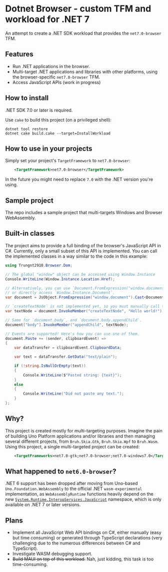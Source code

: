 # Dotnet Browser - custom TFM and workload for .NET 7

An attempt to create a .NET SDK workload that provides the `net7.0-browser` TFM.

## Features
- Run .NET applications in the browser.
- Multi-target .NET applications and libraries with other platforms, using the browser-specific `net7.0-browser` TFM.
- Access JavaScript APIs (work in progress)

## How to install
.NET SDK 7.0 or later is required.

Use `cake` to build this project (on a privileged shell):

```
dotnet tool restore
dotnet cake build.cake --target=InstallWorkload
```

## How to use in your projects
Simply set your project's `TargetFramework` to `net7.0-browser`:

```xml
    <TargetFramework>net7.0-browser</TargetFramework>
```

In the future you might need to replace `7.0` with the .NET version you're using.

## Sample project
The repo includes a sample project that multi-targets Windows and Browser WebAssembly.

## Built-in classes
The project aims to provide a full binding of the browser's JavaScript API in C#.
Currently, only a small subset of this API is implemented. You can call the implemented classes in a way similar to the code in this example:

```C#
using Trungnt2910.Browser.Dom;

// The global "window" object can be accessed using Window.Instance 
Console.WriteLine(Window.Instance.Location.Href);

// Alternatively, you can use `Document.FromExpression("window.document")`,
// or directly access `Window.Instance.Document`.
var document = JsObject.FromExpression("window.document").Cast<Document>();

// `createTextNode` is not implemented yet, so you must manually call the function.
var textNode = document.InvokeMember("createTextNode", "Hello world!");

// Same for `document.body`, and `document.body.appendChild`.
document["body"].InvokeMember("appendChild", textNode);

// Events are supported! Here's how you can use one of them.
document.Paste += (sender, clipboardEvent) =>
{
    var dataTransfer = clipboardEvent.ClipboardData;

    var text = dataTransfer.GetData("text/plain");

    if (!string.IsNullOrEmpty(text))
    {
        Console.WriteLine($"Pasted string: {text}");
    }
    else
    {
        Console.WriteLine("Did not paste any text.");
    }
};
```

## Why?
This project is created mostly for multi-targeting purposes.
Imagine the pain of building Uno Platform applications and/or libraries and then managing several different projects, from `Bruh.Skia.Gtk`, `Bruh.Skia.Wpf` to `Bruh.Wasm`.
Using this project, a single multi-targeted project can be created:

```xml
    <TargetFrameworks>net7.0-gtk;net7.0-browser;net7.0-windows7.0</TargetFrameworks>
```

## What happened to `net6.0-browser`?
.NET 6 support has been dropped after moving from Uno-based `Uno.Foundation.WebAssembly` to the official .NET `wasm-experimental` implementation, as `WebAssemblyRuntime` functions heavily depend on the new [`System.Runtime.InteropServices.JavaScript`](https://learn.microsoft.com/en-us/dotnet/api/system.runtime.interopservices.javascript?view=net-7.0&viewFallbackFrom=net-6.0) namespace, which is only available on .NET 7 or later versions.

## Plans
- Implement all JavaScript Web API bindings on C#, either manually (easy but time consuming) or generated through TypeScript declarations (very challenging due to the numerous differences between C# and TypeScript).
- Investigate WASM debugging support.
- ~~Build MAUI on top of this workload.~~ Nah, just kidding, this task is too time-consuming.